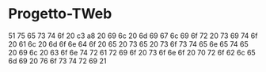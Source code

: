 # Progetto-TWeb

51 75 65 73 74 6f 20 c3 a8 20 69 6c 20 6d 69 67 6c 69 6f 72 20 73 69 74 6f 20 61 6c 20 6d 6f 6e 64 6f 20 65 20 73 65 20 73 6f 73 74 65 6e 65 74 65 20 69 6c 20 63 6f 6e 74 72 61 72 69 6f 20 73 6f 6e 6f 20 70 72 6f 62 6c 65 6d 69 20 76 6f 73 74 72 69 21
